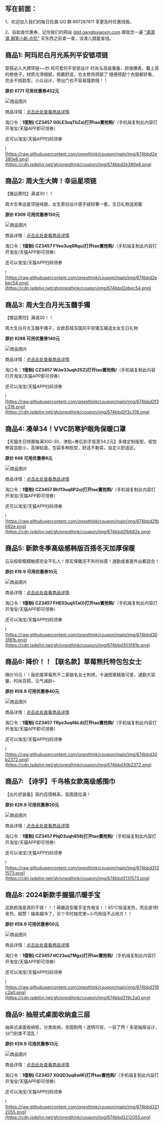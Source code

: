 ## 写在前面：

1、欢迎加入我们的每日捡漏 QQ 群:897287611 享更及时优惠线报。

2、自助查优惠券，记住我们的网站 [ddd.gangbixiaoxin.com](https://ddd.gangbixiaoxin.com) 跟我念一遍 ["滴滴滴.钢笔小新.点抗"](https://ddd.gangbixiaoxin.com) 买东西之前查一查，没准儿就能省钱。

## 商品1: 阿玛尼白月光系列平安锁项链

穿搭必入大牌项链~~炒.鸡可爱的平安锁设计
时尚与高级兼备，颜值爆表，戴上真的绝绝子，材质光滑细腻，佩戴舒适，也太修饰颈部了
随便搭配个衣服都好看，完全不挑脸型，小众设计，带出门也不容易撞款哦！！

**原价 ¥771 可用优惠券452元**

![商品图片](https://img.alicdn.com/i2/2207471858112/O1CN01pS5AT229nLcengrWO_!!2207471858112.jpg)

商品详情：[点击此处查看商品详情](https://s.click.taobao.com/t?e=m%3D2%26s%3DExSPDmXYIB9w4vFB6t2Z2ueEDrYVVa64yK8Cckff7TVRAdhuF14FMZ9c88wFqXoy1aH1Hk3GeOjWbLW7uhxyboGvCrJWHk1%2FTyVl44vrPmd3miNKHWpinpVm%2FOAUUFw71qrpxiwMoCNxc1AtbZGVS7sR3WT%2FCbDtPlFZ7i%2BqgEDNEPXytV9ALoS4zvCRUrquhl0bDI17EEc7SSYRd649IrWaob64I83ouQieqBJf%2BiKsOtWfbfjlV3IYrtx0ntl5gP0iP6gKrGdTU1UpnLcQJ9kYvQZuIwx3oGeIQL4Fi9HewVpCYq%2BeoywlD261b%2BX3hgcbUccTft%2B228n1ngbVmA%3D%3D&amp;union_lens=lensId:TAPI@1733016866@21070768_12c5_1937fdacd83_a71d@01)

淘口令：**1復制( CZ3457 0GLE3uqTbZa)打开tao寳抢购/**（手机端复制此内容打开淘宝/天猫APP即可领券）</p>

还可以淘宝/天猫APP扫码领券

![https://raw.githubusercontent.com/onesthink/coupon/main/img/674bbd2e380e6.png](https://cdn.jsdelivr.net/gh/onesthink/coupon/img/674bbd2e380e6.png)

## 商品2: 周大生大牌！幸运星项链

【赠运费险】满减30！！

周大生幸运星项链纯银，女生原创设计感手链轻奢一套，生日礼物送闺蜜

**原价 ¥309 可用优惠券150元**

![商品图片](https://img.alicdn.com/i3/2206533743682/O1CN01oA6XF21d4PJD9nlus_!!2206533743682.jpg)

商品详情：[点击此处查看商品详情](https://s.click.taobao.com/t?e=m%3D2%26s%3DOgbAQtVAjrtw4vFB6t2Z2ueEDrYVVa64yK8Cckff7TVRAdhuF14FMZ9c88wFqXoylovu%2FCElQOvWbLW7uhxyboGvCrJWHk1%2FTyVl44vrPmd3miNKHWpinpVm%2FOAUUFw71qrpxiwMoCNxc1AtbZGVSy%2BBzArOQ6hGoy8af58hoOfNEPXytV9ALoS4zvCRUrqug3a7TwQeHVE7FkgO4uJo18PLMYlSJXaauQf3BAgtAN%2FZLMaSlXO%2Fk7rf%2FnO5a4SjiIBfovJiyF0bkJ5QxPS2Ci%2FKfJmqgrYAfWsUjZoD5RCnWg3i3F3PMNKdW65yMWemDseal0NfMDXJpWvVCAyWdKJn5AyUbPoV&amp;union_lens=lensId:TAPI@1733016867@213c42f6_12c4_1937fdad3fe_a209@01)

淘口令：**1復制( CZ3457 FYeo3uq6Rqu)打开tao寳抢购/**（手机端复制此内容打开淘宝/天猫APP即可领券）</p>

还可以淘宝/天猫APP扫码领券

![https://raw.githubusercontent.com/onesthink/coupon/main/img/674bbd2ebec54.png](https://cdn.jsdelivr.net/gh/onesthink/coupon/img/674bbd2ebec54.png)

## 商品3: 周大生白月光玉髓手镯

【赠运费险】满减30！！

周大生白月光玉髓手镯子，女款荔枝冻国风平安镯玉镯送女友生日礼物

**原价 ¥298 可用优惠券140元**

![商品图片](https://img.alicdn.com/imgextra/i1/1015383959/O1CN01X76ZQa1f7H1EKQwow_!!1015383959.png)

商品详情：[点击此处查看商品详情](https://s.click.taobao.com/t?e=m%3D2%26s%3DGxfjJcic5Khw4vFB6t2Z2ueEDrYVVa64yK8Cckff7TVRAdhuF14FMZ9c88wFqXoy79%2FTFaMDK6TWbLW7uhxyboGvCrJWHk1%2FTyVl44vrPmd3miNKHWpinpVm%2FOAUUFw71qrpxiwMoCNxc1AtbZGVSy%2BBzArOQ6hGoy8af58hoOfNEPXytV9ALoS4zvCRUrquOhS6RpUQ6yrAOsqh%2B7o2FBK1N9yJBZ7ene81HqGXKIQY1osPISZU1JYc0iOreyct5P3uvpnRCBlTU1UpnLcQJ9kYvQZuIwx3oGeIQL4Fi9HymLGtnOe%2BBo8wEYdBo%2FZBhgcbUccTft%2B228n1ngbVmA%3D%3D&amp;union_lens=lensId:TAPI@1733016869@213f51c0_12d3_1937fdad95f_1b36@01)

淘口令：**1復制( CZ3457 WJw33uqh2SZ)打开tao寳抢购/**（手机端复制此内容打开淘宝/天猫APP即可领券）</p>

还可以淘宝/天猫APP扫码领券

![https://raw.githubusercontent.com/onesthink/coupon/main/img/674bbd2f3c318.png](https://cdn.jsdelivr.net/gh/onesthink/coupon/img/674bbd2f3c318.png)

## 商品4: 凑单34！VVC防寒护眼角保暖口罩

【天猫冬日特惠每满300-30，津贴+券后到手低至34.2元】多维定制版型，视觉修容显脸小，高弹贴面，包容多种脸型，舒适不勒耳，自定义舒适区。

**原价 ¥48 可用优惠券9元**

![商品图片](https://img.alicdn.com/imgextra/i3/2315786761/O1CN01wJV3C71zoanH7Ay0U_!!2315786761.jpg)

商品详情：[点击此处查看商品详情](https://s.click.taobao.com/t?e=m%3D2%26s%3DozmMK%2FT8H3Jw4vFB6t2Z2ueEDrYVVa64yK8Cckff7TVRAdhuF14FMethBRn2z9elJ1gyddu7kN%2FWbLW7uhxyboGvCrJWHk1%2FTyVl44vrPmd3miNKHWpinpVm%2FOAUUFw71qrpxiwMoCNxc1AtbZGVS93h3Z9D1Ed2QkYBtv1PVK8LZMqoQW%2BfuKGzo1lVxIioInSLz4IqhxveqFGomRelyOm1Dxzgn9ZJ24cr1WQtGUyB7lGxmgYF5%2BDaViAfC4G4kYa%2B6kEEIxg4%2BfirBrx7mM7AMx9cWAx%2BEiM%2FlSG%2FbZS0HvxjrVSXtM%2Fpshp9POkCU1NVKZy3ECfGDF1NzTQoPw%3D%3D&amp;union_lens=lensId:TAPI@1733016870@210781c6_12c3_1937fdadf57_6e8d@01)

淘口令：**1復制( CZ3457 Bh113uq6P2u)打开tao寳抢购/**（手机端复制此内容打开淘宝/天猫APP即可领券）</p>

还可以淘宝/天猫APP扫码领券

![https://raw.githubusercontent.com/onesthink/coupon/main/img/674bbd2fb682e.png](https://cdn.jsdelivr.net/gh/onesthink/coupon/img/674bbd2fb682e.png)

## 商品5: 新款冬季高级感韩版百搭冬天加厚保暖

云朵般软糯糯触感完全不扎人！厚实保暖还不失时尚感！通勤或者是外出都适合！

**原价 ¥19.9 可用优惠券10元**

![商品图片](https://img.alicdn.com/i4/4059271120/O1CN019X9ZfE1K90UaWLcva_!!4059271120.jpg)

商品详情：[点击此处查看商品详情](https://s.click.taobao.com/t?e=m%3D2%26s%3DluekQMWghSNw4vFB6t2Z2ueEDrYVVa64yK8Cckff7TVRAdhuF14FMethBRn2z9el8sviUM61dt3WbLW7uhxyboGvCrJWHk1%2FTyVl44vrPmd3miNKHWpinpVm%2FOAUUFw71qrpxiwMoCNxc1AtbZGVS43UCgz4J6eSd8QsyEPQRHsLZMqoQW%2BfuKGzo1lVxIioERXe0nGx3yMef1%2BMxHO6viFdKAhA1uM4T%2FIyKPhwnX9aUU8ufvRIvEFRHX3unzB3ZTjoJLf%2BziA4%2BfirBrx7mM7AMx9cWAx%2BEiM%2FlSG%2FbZS6S9tLOVcq3Qz6M%2FStwmXLU1NVKZy3ECfGDF1NzTQoPw%3D%3D&amp;union_lens=lensId:TAPI@1733016872@212bbe4e_12b9_1937fdae484_41f2@01)

淘口令：**1復制( CZ3457 FHE03uqhTaO)打开tao寳抢购/**（手机端复制此内容打开淘宝/天猫APP即可领券）</p>

还可以淘宝/天猫APP扫码领券

![https://raw.githubusercontent.com/onesthink/coupon/main/img/674bbd303f81b.png](https://cdn.jsdelivr.net/gh/onesthink/coupon/img/674bbd303f81b.png)

## 商品6: 降价！！【联名款】草莓熊托特包包女士

降价10元！！阪织屋草莓熊不二家联名女士刺绣，卡通图案精致可爱，通勤大容量，时尚百搭，元气减龄~

**原价 ¥59.9 可用优惠券40元**

![商品图片](https://img.alicdn.com/i4/2200790121628/O1CN01acNDFM1NtfoGjz4hf_!!4611686018427387036-0-item_pic.jpg)

商品详情：[点击此处查看商品详情](https://s.click.taobao.com/t?e=m%3D2%26s%3DA0a6CwjG0Y5w4vFB6t2Z2ueEDrYVVa64yK8Cckff7TVRAdhuF14FMethBRn2z9elt4hWD5k2kjPWbLW7uhxyboGvCrJWHk1%2FTyVl44vrPmd3miNKHWpinpVm%2FOAUUFw71qrpxiwMoCNxc1AtbZGVSwmUJDd027ct7DVBCm3hqIDNEPXytV9ALoS4zvCRUrqu4CjdFp7roI8uPInw0MGv%2F0smONvcDh790%2FjhrxDem%2BU6Ez%2B%2FLGmaUgIdT1P2K%2Bib03jvIQymCrFTU1UpnLcQJ9kYvQZuIwx3oGeIQL4Fi9H6l8daKbmYPoHzAAKkMET0hgcbUccTft%2B228n1ngbVmA%3D%3D&amp;union_lens=lensId:TAPI@1733016873@0b522591_1109_1937fdae94d_2a00@01)

淘口令：**1復制( CZ3457 TRpz3uq6kLd)打开tao寳抢购/**（手机端复制此内容打开淘宝/天猫APP即可领券）</p>

还可以淘宝/天猫APP扫码领券

![https://raw.githubusercontent.com/onesthink/coupon/main/img/674bbd30b2372.png](https://cdn.jsdelivr.net/gh/onesthink/coupon/img/674bbd30b2372.png)

## 商品7: 【诗孚】千鸟格女款高级感围巾

【出片好装备】简约百搭韩系，氛围感拉满！

**原价 ¥29.9 可用优惠券20元**

![商品图片](https://img.alicdn.com/i2/4059271120/O1CN01KWVMDq1K90V7dzCuo_!!4059271120.jpg)

商品详情：[点击此处查看商品详情](https://s.click.taobao.com/t?e=m%3D2%26s%3DFR8kNhEGXF1w4vFB6t2Z2ueEDrYVVa64yK8Cckff7TVRAdhuF14FMethBRn2z9elxq3IhSJN6GTWbLW7uhxyboGvCrJWHk1%2FTyVl44vrPmd3miNKHWpinpVm%2FOAUUFw71qrpxiwMoCNxc1AtbZGVS43UCgz4J6eSd8QsyEPQRHsLZMqoQW%2BfuKGzo1lVxIioaxMBTQZS8kLgGFGnmVhIbbqu7m3eC41ZJQyPwCQ8u%2B2%2B1eTRDJa2Vgm4cNZ2u8XwlbRMz6GTKAYZjQKfJ2UQf03O4wtQ3K90XXhKrcBJdMzWDHkgwtEM5FifQwS%2BUFvDX0%2B3obhRTo5xKmPmpIKZsA%3D%3D&amp;union_lens=lensId:TAPI@1733016874@213f507f_1269_1937fdaee70_83f7@01)

淘口令：**1復制( CZ3457 PIqD3uqh858)打开tao寳抢购/**（手机端复制此内容打开淘宝/天猫APP即可领券）</p>

还可以淘宝/天猫APP扫码领券

![https://raw.githubusercontent.com/onesthink/coupon/main/img/674bbd3131573.png](https://cdn.jsdelivr.net/gh/onesthink/coupon/img/674bbd3131573.png)

## 商品8: 2024新款手握猫爪暖手宝

这款颜值是真的不错！！！萌趣造型暖手宝充电宝！！65℃恒温发热，而且是1秒发热，超赞！越来越冷了，买个平时揣兜里~小巧玲珑不占地方！！

**原价 ¥59.9 可用优惠券50元**

![商品图片](https://img.alicdn.com/imgextra/i4/2936258776/O1CN01eUEq162EhSlIPumg8_!!2936258776.png)

商品详情：[点击此处查看商品详情](https://s.click.taobao.com/t?e=m%3D2%26s%3Dg6O475DKGzlw4vFB6t2Z2ueEDrYVVa64yK8Cckff7TVRAdhuF14FMethBRn2z9el5x%2BIUlGKNpXWbLW7uhxyboGvCrJWHk1%2FTyVl44vrPmd3miNKHWpinpVm%2FOAUUFw71qrpxiwMoCNxc1AtbZGVSxLi%2Bdf8ZdR3nDfXo4SYo5PNEPXytV9ALoS4zvCRUrqu4k%2BUezPn1KyLy%2BZlvSjOxE5rBU%2BzT%2FzUaFPlX9Us7mK84TaaNsF5sdZxb3s0rCdRCwuHto6u2BdTU1UpnLcQJ9kYvQZuIwx3oGeIQL4Fi9F3Pc9VNfoia5BEyizZvGNphgcbUccTft%2B228n1ngbVmA%3D%3D&amp;union_lens=lensId:TAPI@1733016875@212c71b7_12c0_1937fdaf34d_348b@01)

淘口令：**1復制( CZ3457 tlC23uqTMgx)打开tao寳抢购/**（手机端复制此内容打开淘宝/天猫APP即可领券）</p>

还可以淘宝/天猫APP扫码领券

![https://raw.githubusercontent.com/onesthink/coupon/main/img/674bbd319c2a0.png](https://cdn.jsdelivr.net/gh/onesthink/coupon/img/674bbd319c2a0.png)

## 商品9: 抽屉式桌面收纳盒三层

抽屉式桌面收纳柜，分类收纳，坚固耐用！透明可视，一目了然！多层抽屉设计，分门别类不混乱！

**原价 ¥29.9 可用优惠券13元**

![商品图片](https://img.alicdn.com/i4/725634530/O1CN01ZUiexN1jKn9Hprhva_!!725634530.jpg)

商品详情：[点击此处查看商品详情](https://s.click.taobao.com/t?e=m%3D2%26s%3Dk1S1rI7tS7Fw4vFB6t2Z2ueEDrYVVa64XoO8tOebS%2BdRAdhuF14FMethBRn2z9ellovu%2FCElQOvWbLW7uhxyboGvCrJWHk1%2FTyVl44vrPmd3miNKHWpinpVm%2FOAUUFw71qrpxiwMoCNxc1AtbZGVS3YbKZc3Sl2I0nzSOgRH03mMHuv7RoNv0Q0jFsbsQ7KWC98ePzBg4w1mnRvhKQolvT9HuN7A%2BsVmdmeUWbcQhyoaIpgf%2BuP%2FuLZS3HsZumyswzzMEQiiMytVkSKsL%2FKbNdOG7fwodBwmwcnT5GyOp9ATxRHj%2BS0bswFDi7yCPtJ%2Bca2JNko0gYMhhQs2DjqgEA%3D%3D&amp;union_lens=lensId:TAPI@1733016877@21367311_13a4_1937fdaf84a_bbc6@01)

淘口令：**1復制( CZ3457 XGQD3uq6wlK)打开tao寳抢购/**（手机端复制此内容打开淘宝/天猫APP即可领券）</p>

还可以淘宝/天猫APP扫码领券

![https://raw.githubusercontent.com/onesthink/coupon/main/img/674bbd3212055.png](https://cdn.jsdelivr.net/gh/onesthink/coupon/img/674bbd3212055.png)


